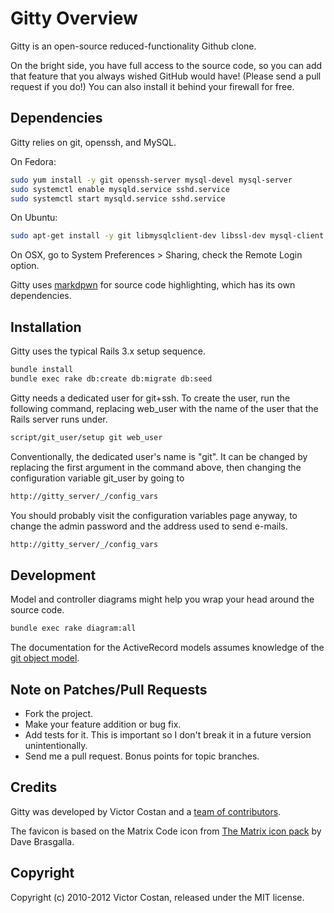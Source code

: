 # Gitty Overview 

Gitty is an open-source reduced-functionality Github clone.

On the bright side, you have full access to the source code, so you can add that
feature that you always wished GitHub would have! (Please send a pull request
if you do!) You can also install it behind your firewall for free.


## Dependencies

Gitty relies on git, openssh, and MySQL.

On Fedora:

```bash
sudo yum install -y git openssh-server mysql-devel mysql-server
sudo systemctl enable mysqld.service sshd.service
sudo systemctl start mysqld.service sshd.service
```
    
On Ubuntu:

```bash
sudo apt-get install -y git libmysqlclient-dev libssl-dev mysql-client mysql-server openssh-server
```
    
On OSX, go to System Preferences > Sharing, check the Remote Login option.

Gitty uses [markdpwn](https://github.com/pwnall/markdpwn) for source code
highlighting, which has its own dependencies.


## Installation

Gitty uses the typical Rails 3.x setup sequence.

```bash
bundle install
bundle exec rake db:create db:migrate db:seed
```

Gitty needs a dedicated user for git+ssh. To create the user, run the following
command, replacing web_user with the name of the user that the Rails server runs
under.  

```bash
script/git_user/setup git web_user
```

Conventionally, the dedicated user's name is "git". It can be changed by
replacing the first argument in the command above, then changing the
configuration variable git_user by going to

```bash
http://gitty_server/_/config_vars
```

You should probably visit the configuration variables page anyway, to change the
admin password and the address used to send e-mails.

```bash
http://gitty_server/_/config_vars
```


## Development

Model and controller diagrams might help you wrap your head around the source
code.

```bash
bundle exec rake diagram:all
```

The documentation for the ActiveRecord models assumes knowledge of the 
[git object model](http://book.git-scm.com/1_the_git_object_model.html).


## Note on Patches/Pull Requests
 
* Fork the project.
* Make your feature addition or bug fix.
* Add tests for it. This is important so I don't break it in a future version
  unintentionally.
* Send me a pull request. Bonus points for topic branches.


## Credits

Gitty was developed by Victor Costan and a
[team of contributors](https://github.com/pwnall/gitty/contributors).

The favicon is based on the Matrix Code icon from
[The Matrix icon pack](http://iconfactory.com/freeware/preview/mtrx)
by Dave Brasgalla.


## Copyright

Copyright (c) 2010-2012 Victor Costan, released under the MIT license.
